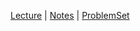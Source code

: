 [Lecture](https://youtu.be/ywg7cW0Txs4) |
[Notes](https://cs50.harvard.edu/x/2022/notes/1/) |
[ProblemSet](https://cs50.harvard.edu/x/2022/psets/1/)
